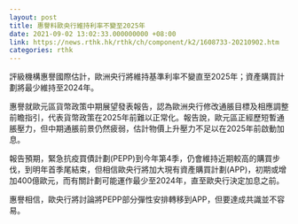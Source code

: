 ```yaml
---
layout: post
title: 惠譽料歐央行維持利率不變至2025年
date: 2021-09-02 13:02:33.000000000 +08:00
link: https://news.rthk.hk/rthk/ch/component/k2/1608733-20210902.htm
categories: rthk
---
```


評級機構惠譽國際估計，歐洲央行將維持基準利率不變直至2025年；資產購買計劃將最少維持至2024年。

惠譽就歐元區貨幣政策中期展望發表報告，認為歐洲央行修改通脹目標及相應調整前瞻指引，代表貨幣政策在2025年前難以正常化。報告說，歐元區正經歷短暫通脹壓力，但中期通脹前景仍然疲弱，估計物價上升壓力不足以在2025年前啟動加息。

報告預期，緊急抗疫買債計劃(PEPP)到今年第4季，仍會維持近期較高的購買步伐，到明年首季尾結束，但相信歐央行將加大現有資產購買計劃(APP)，初期或增加400億歐元，而有關計劃可能運作最少至2024年，直至歐央行決定加息之前。

惠譽相信，歐央行將討論將PEPP部分彈性安排轉移到APP，但要達成共識並不容易。
